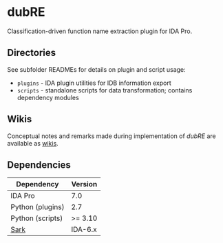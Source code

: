 # dubRE
Classification-driven function name extraction plugin for IDA Pro.

## Directories

See subfolder READMEs for details on plugin and script usage:
- `plugins` - IDA plugin utilities for IDB information export
- `scripts` - standalone scripts for data transformation; contains dependency modules

## Wikis

Conceptual notes and remarks made during implementation of *dubRE* are available as [wikis](https://github.com/michal-kapala/dubRE/wiki).

## Dependencies

| Dependency | Version |
|---|---|
| IDA Pro | 7.0 |
| Python (plugins) | 2.7 |
| Python (scripts) | >= 3.10 |
| [Sark](https://github.com/tmr232/Sark) | IDA-6.x |
